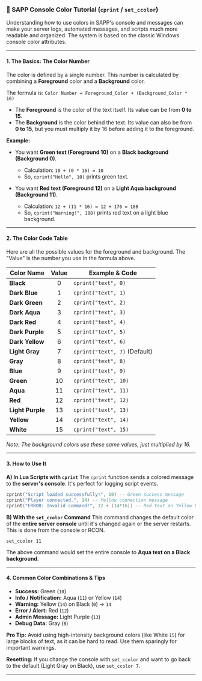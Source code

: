 ### 🎨 SAPP Console Color Tutorial (`cprint` / `set_ccolor`)

Understanding how to use colors in SAPP's console and messages can make your server logs, automated messages, and scripts much more readable and organized. The system is based on the classic Windows console color attributes.

---

#### **1. The Basics: The Color Number**

The color is defined by a single number. This number is calculated by combining a **Foreground** color and a **Background** color.

The formula is:
`Color Number = Foreground_Color + (Background_Color * 16)`

*   The **Foreground** is the color of the text itself. Its value can be from **0 to 15**.
*   The **Background** is the color behind the text. Its value can also be from **0 to 15**, but you must multiply it by 16 before adding it to the foreground.

**Example:**
*   You want **Green text (Foreground 10)** on a **Black background (Background 0)**.
    *   Calculation: `10 + (0 * 16) = 10`
    *   So, `cprint("Hello", 10)` prints green text.

*   You want **Red text (Foreground 12)** on a **Light Aqua background (Background 11)**.
    *   Calculation: `12 + (11 * 16) = 12 + 176 = 188`
    *   So, `cprint("Warning!", 188)` prints red text on a light blue background.

---

#### **2. The Color Code Table**

Here are all the possible values for the foreground and background. The "Value" is the number you use in the formula above.

| Color Name       | Value | Example & Code                |
|------------------|:-----:|-------------------------------|
| **Black**        |   0   | `cprint("text", 0)`           |
| **Dark Blue**    |   1   | `cprint("text", 1)`           |
| **Dark Green**   |   2   | `cprint("text", 2)`           |
| **Dark Aqua**    |   3   | `cprint("text", 3)`           |
| **Dark Red**     |   4   | `cprint("text", 4)`           |
| **Dark Purple**  |   5   | `cprint("text", 5)`           |
| **Dark Yellow**  |   6   | `cprint("text", 6)`           |
| **Light Gray**   |   7   | `cprint("text", 7)` (Default) |
| **Gray**         |   8   | `cprint("text", 8)`           |
| **Blue**         |   9   | `cprint("text", 9)`           |
| **Green**        |  10   | `cprint("text", 10)`          |
| **Aqua**         |  11   | `cprint("text", 11)`          |
| **Red**          |  12   | `cprint("text", 12)`          |
| **Light Purple** |  13   | `cprint("text", 13)`          |
| **Yellow**       |  14   | `cprint("text", 14)`          |
| **White**        |  15   | `cprint("text", 15)`          |

*Note: The background colors use these same values, just multiplied by 16.*

---

#### **3. How to Use It**

**A) In Lua Scripts with `cprint`**
The `cprint` function sends a colored message to the **server's console**. It's perfect for logging script events.
```lua
cprint("Script loaded successfully!", 10) -- Green success message
cprint("Player connected.", 14) -- Yellow connection message
cprint("ERROR: Invalid command!", 12 + (14*16)) -- Red text on Yellow background (Value: 236)
```

**B) With the `set_ccolor` Command**
This command changes the default color of the **entire server console** until it's changed again or the server restarts. This is done from the console or RCON.
```
set_ccolor 11
```
The above command would set the entire console to **Aqua text on a Black background**.

---

#### **4. Common Color Combinations & Tips**

*   **Success:** Green (`10`)
*   **Info / Notification:** Aqua (`11`) or Yellow (`14`)
*   **Warning:** Yellow (`14`) on Black (`0`) -> `14`
*   **Error / Alert:** Red (`12`)
*   **Admin Message:** Light Purple (`13`)
*   **Debug Data:** Gray (`8`)

**Pro Tip:** Avoid using high-intensity background colors (like White `15`) for large blocks of text, as it can be hard to read. Use them sparingly for important warnings.

**Resetting:** If you change the console with `set_ccolor` and want to go back to the default (Light Gray on Black), use `set_ccolor 7`.

---